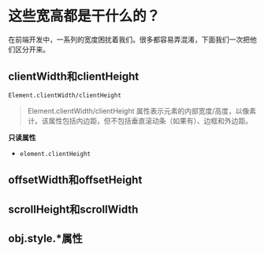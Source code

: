 # 这些宽高都是干什么的？

在前端开发中，一系列的宽度困扰着我们。很多都容易弄混淆，下面我们一次把他们区分开来。

## clientWidth和clientHeight

`Element.clientWidth/clientHeight`

> Element.clientWidth/clientHeight 属性表示元素的内部宽度/高度，以像素计。该属性包括内边距，但不包括垂直滚动条（如果有）、边框和外边距。

**只读属性**

-  `element.clientHeight`

## offsetWidth和offsetHeight

## scrollHeight和scrollWidth

## obj.style.*属性
